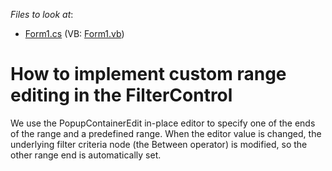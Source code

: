 <!-- default file list -->
*Files to look at*:

* [Form1.cs](./CS/WindowsApplication197/Form1.cs) (VB: [Form1.vb](./VB/WindowsApplication197/Form1.vb))
<!-- default file list end -->
# How to implement custom range editing in the FilterControl


<p>We use the PopupContainerEdit in-place editor to specify one of the ends of the range and a predefined range. When the editor value is changed, the underlying filter criteria node (the Between operator) is modified, so the other range end is automatically set.</p>

<br/>


